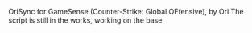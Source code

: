 OriSync for GameSense (Counter-Strike: Global OFfensive), by Ori
The script is still in the works, working on the base
